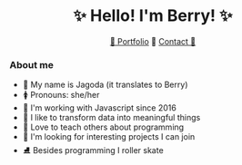 <h1 align="center">✨ Hello! I'm Berry! ✨</h1>
<p align="center">
  <a href="https://jagodarybacka.github.io/">💮 Portfolio</a> 💮
  <a href="mailto: berry.rybacka@gmail.com">Contact 💮</a>
</p>

### About me

- 💜 My name is Jagoda (it translates to Berry)
- 🚺 Pronouns: she/her
- 🚀 I'm working with Javascript since 2016
- 🧪 I like to transform data into meaningful things
- 📖 Love to teach others about programming
- 🌠 I'm looking for interesting projects I can join
- ⛸ Besides programming I roller skate
